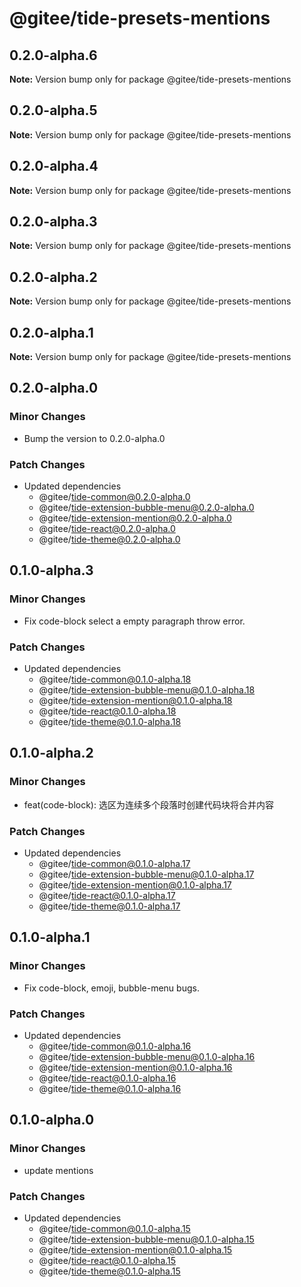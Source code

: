 # @gitee/tide-presets-mentions

## 0.2.0-alpha.6

**Note:** Version bump only for package @gitee/tide-presets-mentions

## 0.2.0-alpha.5

**Note:** Version bump only for package @gitee/tide-presets-mentions

## 0.2.0-alpha.4

**Note:** Version bump only for package @gitee/tide-presets-mentions

## 0.2.0-alpha.3

**Note:** Version bump only for package @gitee/tide-presets-mentions

## 0.2.0-alpha.2

**Note:** Version bump only for package @gitee/tide-presets-mentions

## 0.2.0-alpha.1

**Note:** Version bump only for package @gitee/tide-presets-mentions

## 0.2.0-alpha.0

### Minor Changes

- Bump the version to 0.2.0-alpha.0

### Patch Changes

- Updated dependencies
  - @gitee/tide-common@0.2.0-alpha.0
  - @gitee/tide-extension-bubble-menu@0.2.0-alpha.0
  - @gitee/tide-extension-mention@0.2.0-alpha.0
  - @gitee/tide-react@0.2.0-alpha.0
  - @gitee/tide-theme@0.2.0-alpha.0

## 0.1.0-alpha.3

### Minor Changes

- Fix code-block select a empty paragraph throw error.

### Patch Changes

- Updated dependencies
  - @gitee/tide-common@0.1.0-alpha.18
  - @gitee/tide-extension-bubble-menu@0.1.0-alpha.18
  - @gitee/tide-extension-mention@0.1.0-alpha.18
  - @gitee/tide-react@0.1.0-alpha.18
  - @gitee/tide-theme@0.1.0-alpha.18

## 0.1.0-alpha.2

### Minor Changes

- feat(code-block): 选区为连续多个段落时创建代码块将合并内容

### Patch Changes

- Updated dependencies
  - @gitee/tide-common@0.1.0-alpha.17
  - @gitee/tide-extension-bubble-menu@0.1.0-alpha.17
  - @gitee/tide-extension-mention@0.1.0-alpha.17
  - @gitee/tide-react@0.1.0-alpha.17
  - @gitee/tide-theme@0.1.0-alpha.17

## 0.1.0-alpha.1

### Minor Changes

- Fix code-block, emoji, bubble-menu bugs.

### Patch Changes

- Updated dependencies
  - @gitee/tide-common@0.1.0-alpha.16
  - @gitee/tide-extension-bubble-menu@0.1.0-alpha.16
  - @gitee/tide-extension-mention@0.1.0-alpha.16
  - @gitee/tide-react@0.1.0-alpha.16
  - @gitee/tide-theme@0.1.0-alpha.16

## 0.1.0-alpha.0

### Minor Changes

- update mentions

### Patch Changes

- Updated dependencies
  - @gitee/tide-common@0.1.0-alpha.15
  - @gitee/tide-extension-bubble-menu@0.1.0-alpha.15
  - @gitee/tide-extension-mention@0.1.0-alpha.15
  - @gitee/tide-react@0.1.0-alpha.15
  - @gitee/tide-theme@0.1.0-alpha.15

